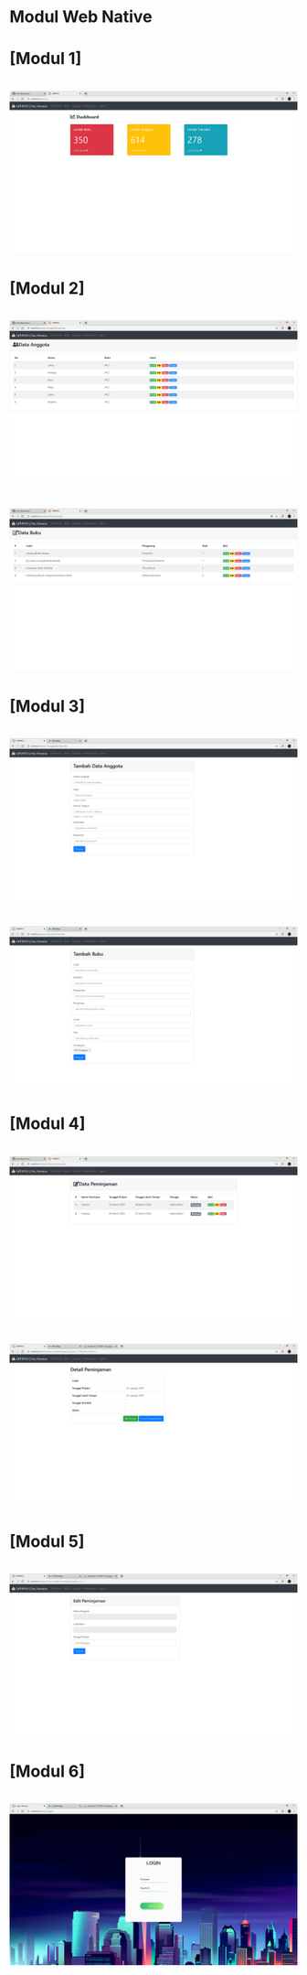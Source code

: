 # Modul Web Native
# [Modul 1]
# ![Alt Text](https://github.com/Yeremia395/Native/blob/master/dashboard.png)
# [Modul 2]
# ![Alt Text](https://github.com/Yeremia395/Native/blob/master/anggota.png)
# ![Alt Text](https://github.com/Yeremia395/Native/blob/master/buku.png)
# [Modul 3]
# ![Alt Text](https://github.com/Yeremia395/Native/blob/master/tambah%20anggota.png)
# ![Alt Text](https://github.com/Yeremia395/Native/blob/master/tambah%20buku.png)
# [Modul 4]
# ![Alt Text](https://github.com/Yeremia395/Native/blob/master/peminjaman.png)
# ![Alt Text](https://github.com/Yeremia395/Native/blob/master/detail%20pinjam.png)
# [Modul 5]
# ![Alt Text](https://github.com/Yeremia395/Native/blob/master/edit%20pinjam.png)
# [Modul 6]
# ![Alt Text](https://github.com/Yeremia395/Native/blob/master/login.png)

